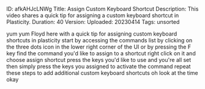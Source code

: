 ID: afkAHJcLNWg
Title: Assign Custom Keyboard Shortcut
Description: This video shares a quick tip for assigning a custom keyboard shortcut in Plasticity.
Duration: 40
Version: 
Uploaded: 20230414
Tags: unsorted

yum yum
Floyd here with a quick tip for
assigning custom keyboard shortcuts in
plasticity start by accessing the
commands list by clicking on the three
dots icon in the lower right corner of
the UI or by pressing the F key find the
command you'd like to assign to a
shortcut right click on it and choose
assign shortcut press the keys you'd
like to use and you're all set then
simply press the keys you assigned to
activate the command repeat these steps
to add additional custom keyboard
shortcuts oh look at the time
okay
